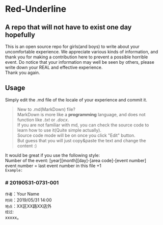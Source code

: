 # Red-Underline
## A repo that will not have to exist one day hopefully 

This is an open source repo for girls(and boys) to write about your uncomfortable experience.
We appreciate various kinds of information, and thank you for making a contribution here
to prevent a possible horrible event.
Do notice that your information may well be seen by others, 
please write down your REAL and effective experience.</br>
Thank you again.

## Usage
Simply edit the .md file of the locale of your experience and commit it.
> New to .md(MarkDown) file? </br>
  MarkDown is more like a **programming** language, and does not function like *.txt* or *.docx*.</br>
  If you are not familiar with md, you can check the source code to learn how to use it(Quite simple actually).</br>
  Source code mode will be on once you click "Edit" button.</br>
  But guess that you will just copy&paste the text and change the content :)</br>

It would be great if you use the following style: </br>
Number of the event: [year][month][day]-[area code]-[event number]</br>
event number = last event number in this file +1</br>
`Example:`
### # 20190531-0731-001
`作者`：Your Name</br>
`时间`：2019/05/31 14:00</br>
`地点`：XX区XX路XX店外</br>
`经过`:</br>
    xxxxx。
